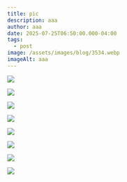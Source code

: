 ```yaml
---
title: pic
description: aaa
author: aaa
date: 2025-07-25T06:50:00.000-04:00
tags:
  - post
image: /assets/images/blog/3534.webp
imageAlt: aaa
---
```

![](/assets/images/blog/2014_cks_01506_0124_000-dorothea_tanning_a_mrs_radcliffe_called_today102536-.jpg)

![](/assets/images/blog/591885-2x.jpg)

![](/assets/images/blog/dorothea-tanning-temoins-du-drame-witnesses-.jpg)

![](/assets/images/blog/dorothea-tanning-the-temptation-of-st-anthony-1946-obelisk-art-history.jpg)

![](/assets/images/blog/l21008-bwfm4-01-a-reshoot.jpg)

![](/assets/images/blog/rdzkmhcybk2zieb10ey6-1-jkkmr.webp)

![](/assets/images/blog/screen-shot-2021-10-14-at-3.23.12-pm.webp)

![](/assets/images/blog/tumblr_nmb34r25j21s5u2cno1_1280.jpg)
